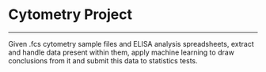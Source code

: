 # Cytometry Project

---

Given .fcs cytometry sample files and ELISA analysis spreadsheets, extract and handle data present within them, apply machine learning to draw conclusions from it and submit this data to statistics tests.
